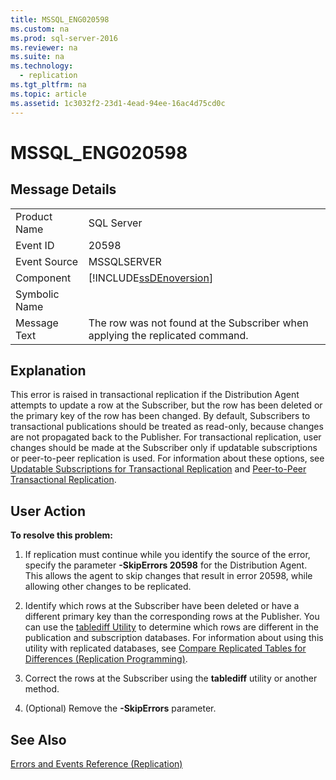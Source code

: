```yaml
---
title: MSSQL_ENG020598
ms.custom: na
ms.prod: sql-server-2016
ms.reviewer: na
ms.suite: na
ms.technology: 
  - replication
ms.tgt_pltfrm: na
ms.topic: article
ms.assetid: 1c3032f2-23d1-4ead-94ee-16ac4d75cd0c
---
```

# MSSQL_ENG020598
    
## Message Details  
  
|||  
|-|-|  
|Product Name|SQL Server|  
|Event ID|20598|  
|Event Source|MSSQLSERVER|  
|Component|[!INCLUDE[ssDEnoversion](../../Token/Other/ssDEnoversion_md.md)]|  
|Symbolic Name||  
|Message Text|The row was not found at the Subscriber when applying the replicated command.|  
  
## Explanation  
 This error is raised in transactional replication if the Distribution Agent attempts to update a row at the Subscriber, but the row has been deleted or the primary key of the row has been changed. By default, Subscribers to transactional publications should be treated as read\-only, because changes are not propagated back to the Publisher. For transactional replication, user changes should be made at the Subscriber only if updatable subscriptions or peer\-to\-peer replication is used. For information about these options, see [Updatable Subscriptions for Transactional Replication](../../Topics/TopicNameNotContainA/Updatable-Subscriptions-for-Transactional-Replication.md) and [Peer-to-Peer Transactional Replication](../../Topics/TopicNameNotContainA/Peer-to-Peer-Transactional-Replication.md).  
  
## User Action  
 **To resolve this problem:**  
  
1.  If replication must continue while you identify the source of the error, specify the parameter **\-SkipErrors 20598** for the Distribution Agent. This allows the agent to skip changes that result in error 20598, while allowing other changes to be replicated.  
  
2.  Identify which rows at the Subscriber have been deleted or have a different primary key than the corresponding rows at the Publisher. You can use the [tablediff Utility](../../Topics/TopicNameNotContainA/tablediff-Utility.md) to determine which rows are different in the publication and subscription databases. For information about using this utility with replicated databases, see [Compare Replicated Tables for Differences &#40;Replication Programming&#41;](../../Topics/TopicNameNotContainA/Compare-Replicated-Tables-for-Differences--Replication-Programming-.md).  
  
3.  Correct the rows at the Subscriber using the **tablediff** utility or another method.  
  
4.  \(Optional\) Remove the **\-SkipErrors** parameter.  
  
## See Also  
 [Errors and Events Reference &#40;Replication&#41;](../../Topics/TopicNameNotContainA/Errors-and-Events-Reference--Replication-.md)  
  
  